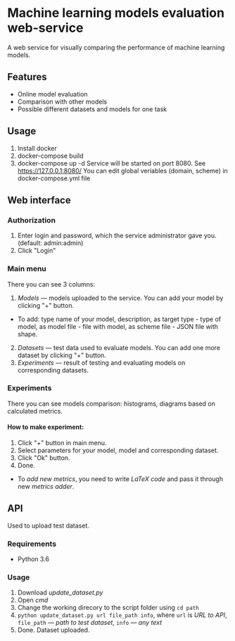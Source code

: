 # Machine learning models evaluation web-service
A web service for visually comparing the performance of machine learning models.

## Features
- Online model evaluation
- Comparison with other models
- Possible different datasets and models for one task

## Usage
1) Install docker
2) docker-compose build
3) docker-compose up -d 
Service will be started on port 8080. See https://127.0.0.1:8080/
You can edit global veriables (domain, scheme) in docker-compose.yml file


## Web interface
### Authorization
1. Enter login and password, which the service administrator gave you. (default: admin:admin)
2. Click "Login"

### Main menu
There you can see 3 columns:
1. *Models* — models uploaded to the service. You can add your model by clicking "+" button.
  - To add: type name of your model, description, as target type - type of model, as model file - file with model, as scheme file - JSON file with shape. 
2. *Datasets* — test data used to evaluate models. You can add one more dataset by clicking "+" button.
3. *Experiments* — result of testing and evaluating models on corresponding datasets. 

### Experiments

There you can see models comparison: histograms, diagrams based on calculated metrics.

#### How to make experiment:
1. Click "+" button in main menu.
2. Select parameters for your model, model and corresponding dataset.
3. Click "Ok" button.
4. Done.

- To *add new metrics*, you need to write *LaTeX code* and pass it through new *metrics adder*.

## API

Used to upload test dataset.

### Requirements

- Python 3.6

### Usage
1. Download *update_dataset.py*
2. Open *cmd*
3. Change the working direcory to the script folder using ```cd path```
4. ```python update_dataset.py url file_path info```, where `url` is *URL to API*, `file_path` — *path to test dataset*, `info` — *any text*
5. Done. Dataset uploaded. 
